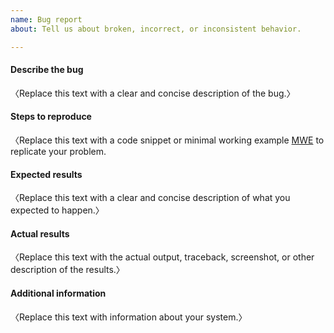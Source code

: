```yaml
---
name: Bug report
about: Tell us about broken, incorrect, or inconsistent behavior.

---
```


#### Describe the bug
〈Replace this text with a clear and concise description of the bug.〉


#### Steps to reproduce
〈Replace this text with a code snippet or minimal working example [MWE] to
replicate your problem.

[MWE]: https://en.wikipedia.org/wiki/Minimal_Working_Example


#### Expected results
〈Replace this text with a clear and concise description of what you expected to
happen.〉


#### Actual results
〈Replace this text with the actual output, traceback, screenshot, or other
description of the results.〉


#### Additional information
〈Replace this text with information about your system.〉
